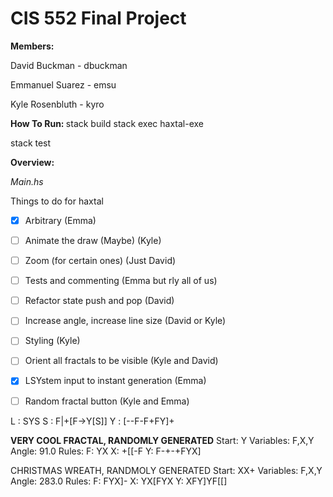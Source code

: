 <h1> CIS 552 Final Project </h1>

<b>Members: </b>

David Buckman - dbuckman

Emmanuel Suarez - emsu

Kyle Rosenbluth - kyro

<b>How To Run: </b>
stack build
stack exec haxtal-exe

stack test

<b>Overview: </b>

<i>Main.hs </i>


Things to do for haxtal

- [x] Arbitrary (Emma)
- [ ] Animate the draw (Maybe) (Kyle)
- [ ] Zoom (for certain ones) (Just David)
- [ ] Tests and commenting (Emma but rly all of us)
- [ ] Refactor state push and pop (David)
- [ ] Increase angle, increase line size (David or Kyle)
- [ ] Styling (Kyle)
- [ ] Orient all fractals to be visible (Kyle and David)
- [x] LSYstem input to instant generation (Emma)
- [ ] Random fractal button (Kyle and Emma)


L : SYS
S : F|+[F->Y[S]]
Y : [--F-F+FY]+

<b>VERY COOL FRACTAL, RANDOMLY GENERATED</b>
Start: Y
Variables: F,X,Y
Angle: 91.0
Rules:
F: YX
X: +[[-F
Y: F-+-+FYX]

CHRISTMAS WREATH, RANDMOLY GENERATED
Start: XX+
Variables: F,X,Y
Angle: 283.0
Rules:
F: FYX]-
X: YX[FYX
Y: XFY]YF[[]
